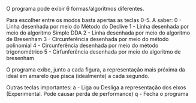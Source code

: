 O programa pode exibir 6 formas/algoritmos diferentes.

Para escolher entre os modos basta apertas as teclas 0-5. A saber:
  0 - Linha desenhada por meio do Método do Declive
  1 - Linha desenhada por meio do algoritmo Simple DDA
  2 - Linha desenhada por meio do algoritmo de Bresenham
  3 - Circunferência desenhada por meio do método polinomial
  4 - Circunferência desenhada por meio do método trigonométrico
  5 - Cirfunferência desenhada por meio do algoritmo de bresenham
  
O programa exibe, junto a cada figura, a representação mais próxima da ideal em amarelo que pisca (idealmente) a cada segundo.  
  
Outras teclas importantes:
  a - Liga ou Desliga a representação dos eixos (Experimental. Pode causar perda de performance)
  q - Fecha o programa
